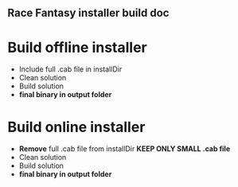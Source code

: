 ## **Race Fantasy installer build doc**

# Build offline installer
- Include full .cab file in installDir
- Clean solution
- Build solution 
- **final binary in output folder**


# Build online installer
- **Remove** full .cab file from installDir **KEEP ONLY SMALL .cab file**
- Clean solution
- Build solution 
- **final binary in output folder**
